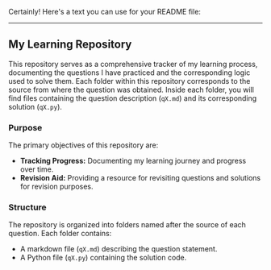 Certainly! Here's a text you can use for your README file:

---

## My Learning Repository

This repository serves as a comprehensive tracker of my learning process, documenting the questions I have practiced and the corresponding logic used to solve them. Each folder within this repository corresponds to the source from where the question was obtained. Inside each folder, you will find files containing the question description (`qX.md`) and its corresponding solution (`qX.py`).

### Purpose

The primary objectives of this repository are:
- **Tracking Progress:** Documenting my learning journey and progress over time.
- **Revision Aid:** Providing a resource for revisiting questions and solutions for revision purposes.

### Structure

The repository is organized into folders named after the source of each question. Each folder contains:
- A markdown file (`qX.md`) describing the question statement.
- A Python file (`qX.py`) containing the solution code.

